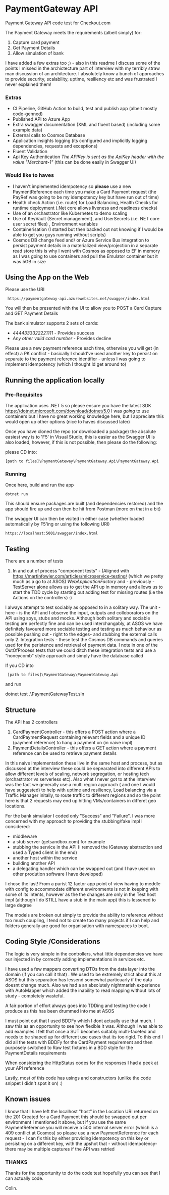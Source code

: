 # PaymentGateway API 
Payment Gateway API code test for Checkout.com

The Payment Gateway meets the requirements (albeit simply) for: 
1. Capture card payment
2. Get Payment Details
3. Allow simulation of bank 

I have added a few extras too ;) - also in this readme I discuss some of the points I missed in the archictecture part of interview with my terribly straw man discussion of an architecture. 
I absolutely know a bunch of approaches to provide security, scalability, uptime, resiliency etc and was frustrated I never explained them! 

### Extras
 - CI Pipeline, GitHub Action to build, test and publish app (albeit mostly code-genned) 
 - Published API to Azure App
 - Extra swagger documentation (XML and fluent based)  (including some example data) 
 - External calls to Cosmos Database
 - Application insights logging (its configured and implicitly logging dependencies, requests and exceptions) 
 - Fluent Validation 
 - Api Key Authentication *The APIKey is sent as the ApiKey header with the value "Merchant-1"* (this can be done easily in Swagger UI)

### Would like to haves
 - I haven't implemented idempotency so **please** use a new PaymentReference each time you make a Card Payment request (the PayRef was going to be my idempotency key but have run out of time) 
 - Health check Action (i.e. route)  for Load Balancing, Health Checks for runtime deployment (.Net core allows liveness and readiness checks) 
 - Use of an orchastrator like Kubernetes to demo scaling 
 - Use of KeyVault (Secret management), and  UserSecrets (i.e. NET core user secret files) , Environment variables 
 - Containerisation (I started but then backed out not knowing if I would be able to get you guys running without scripts) 
 - Cosmos DB change feed and/ or Azure Service Bus integration to persist payment details in a materialized view/projection in a separate read store this is why I went with Cosmos as opposed to EF in memory as I was going to use containers and pull the Emulator container but it was 5GB in size

## Using the App on the Web
Please use the URI

` https://paymentgateway-api.azurewebsites.net/swagger/index.html`

You will then be presented with the UI to allow you to POST a Card Capture and GET Payment Details

The bank simulator supports 2  sets of cards: 

- *4444333322221111* - Provides success
- *Any other valid card number* - Provides decline 

Please use a new payment reference each time, otherwise you will get  (in effect) a   PK conflict - basically I should've used another key to persist on separate to the payment reference identifier - unless I was going to implement idempotency (which I thought Id get around to) 

## Running the application locally
### Pre-Requisites

The application uses .NET 5 so please ensure you have the latest SDK https://dotnet.microsoft.com/download/dotnet/5.0
I was *going* to use containers but I have no great working knowledge here,  but I appreciate this would open up other options (nice to haves discussed later) 

Once you have cloned the repo (or downloaded a package) the absolute easiest way is to 'F5' in Visual Studio,
this is easier as the Swagger UI is also loaded, however,  if this is not possible, then please do the following: 

please CD into:

  `[path to files]\PaymentGateway\PaymentGateway.Api\PaymentGateway.Api`

### Running
Once here, build and run the app

` dotnet run `

This should ensure packages are built (and dependencies restored) and the app should fire up and can then be hit from Postman (more on that in a bit)

The swagger UI can then be visited in either case (whether loaded automatically by F5'ing or using the following URI)

`https://localhost:5001/swagger/index.html`

## Testing
There are a number of tests
1. In and out of process "component tests"  - (Aligned with https://martinfowler.com/articles/microservice-testing/ (which we pretty much as a go to at ASOS)  *WebApplicationFactory* and - previously - TestServer alone allows us to get the API up in memory and allows us to start the TDD cycle by starting out adding test for missing routes (i.e the Actions on the controllers)  :) 

I always attempt to test sociably as opposed to in a solitary way.  The unit - here - is the API and I observe the input, outputs and colloborators on the API using spys, stubs and mocks.  Although both solitary and sociable testing are perfectly fine and can be used interchangably, at ASOS we have definitely favoured more sociable testing and testing as much behaviour as possible pushing out - right to the edges-  and stubbing the external calls only
2.  Integration tests - these test the Cosmos DB commands and queries used for the peristence and retrieval of payment data.  I note in one of the OutOfProcess tests that we could ditch these integration tests and use a "honeycomb" style approach and simply have the database called

If you CD into 

` [path to files]\PaymentGateway\PaymentGateway.Api` 

and run 

 dotnet test .\PaymentGatewayTest.sln


## Structure
The API has 2 controllers 
1. CardPaymentController - this offers a POST action where a CardPaymentRequest containing relevant fields and a unique ID (payment reference) to hang a payment on (in naive impl)   
2. PaymentDetailsController - this offers a GET action where a payment reference can be used to retrieve payment details 

In this naive implementation these live in the same host and process, but as discussed at the interview these could be sepearated into different APIs to allow different levels of scaling, network segregation, or hosting tech (orchastrator vs serverless etc).
Also what I never got to at the interview was the fact we generally use a multi region approach ( and one I would have suggested)  to help with uptime and resiliency, Load balancing via a Traffic Manager initally,  to route traffic to different regions and so the point here is that 2 requests may end up hitting VMs/containers in differet geo locations.  

For the bank simulator I coded only "Success" and "Failure".  I was more concerned with my approach to providing the stubbing/fake impl
I considered:
- middleware
- a stub server (getsandbox.com) for example
- stubbing the service in the API (I removed the IGateway abstraction and used a Typed client in the end)
- another host within the service
- building another API 
- a delegating handler which can be swapped out (and I have used on other prodution software I have developed) 

I chose the last! From a purist 12 factor app point of view having to meddle with config to accommodate different environments is not in keeping with some of its intents, however as the the changes are only in the Test host impl (although I do STILL have a stub in the main app) this is lessened to large degree 

The models are broken out simply to provide the ability to reference without too much coupling, I tend not to create too many projects if I can help and folders generally are good for organisation with namespaces to boot.

## Coding Style /Considerations 
The logic is very simple in the controllers, what little dependencies we have our injected in by correctly adding implementations in services etc. 

I have used a few mappers converting DTOs  from the data layer into the domain (if you can call it that) .  We used to be extremely strict about this at ASOS but this separation has lessend somewhat particuarly if the data doesnt change much.   Also we had a an absolutely nightmarish experience with AutoMapper which added the inability to read mapping without lots of study - completely wasteful.

A fair portion of effort always goes into TDDing and testing the code I produce as this has been drummed into me at ASOS

I must point out that I used BDDFy which I dont actually use that much. I saw this as an opportunity to see how flexible it was.  Although I was able to add examples  I felt that once a SUT becomes suitably multi-faceted and needs to be shaped up for different use cases that its too rigid. 
To this end I did all the tests with BDDFy for the CardPayment requirement and then purposely switched to Raw test fixtures in a BDD style for the PaymentDetails requirements

When considering the HttpStatus codes for the responses I had a peek at your API reference 

Lastly, most of this code has usings and constructors (unlike the code snippet I didn't spot it on) :)

## Known issues
I know that I have left the localhost "host" in the Location URI returned on the 201 Created for a Card Payment this should be swapped out per environment
I mentioned it above, but if you use the same PaymentReference you will receive a 500 internal server error (which is a 409 conflict at Cosmos) 
so please use a new PaymentReference for each request - I can fix this by either providing idempotency on this key or persisting on a different key, with the upshot that - without idempotency- there may be multiple captures if the API was retried 


### THANKS
Thanks for the opportunity to do the code test hopefully you can see that I can actually code. 

Colin. 



